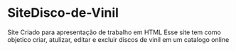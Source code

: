 # SiteDisco-de-Vinil
Site Criado para apresentação de trabalho em HTML
Esse site tem como objetico criar, atulizar, editar e excluir discos de vinil em um catalogo online
